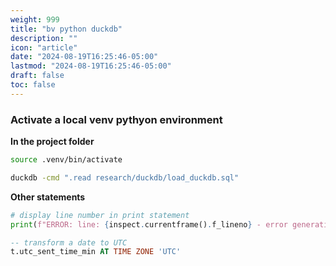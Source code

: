 ```yaml
---
weight: 999
title: "bv python duckdb"
description: ""
icon: "article"
date: "2024-08-19T16:25:46-05:00"
lastmod: "2024-08-19T16:25:46-05:00"
draft: false
toc: false
---
```


### Activate a local venv pythyon environment

**In the project folder**

```bash
source .venv/bin/activate
```

```bash
duckdb -cmd ".read research/duckdb/load_duckdb.sql"
```

**Other statements**

```python
# display line number in print statement
print(f"ERROR: line: {inspect.currentframe().f_lineno} - error generating {col} for app_id: {id} see: {err_func}")
```

```sql
-- transform a date to UTC
t.utc_sent_time_min AT TIME ZONE 'UTC'
```